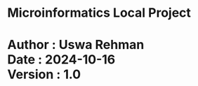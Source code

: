 # Microinformatics Local Project <br>
Author : Uswa Rehman <br>
Date : 2024-10-16 <br>
Version : 1.0 <br>
=====================================
